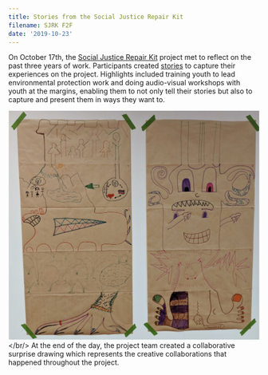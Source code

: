 ```yaml
---
title: Stories from the Social Justice Repair Kit
filename: SJRK F2F
date: '2019-10-23'
---
```

On October 17th, the
[Social Justice Repair Kit](https://www.sojustrepairit.org/)
project met to reflect on the past three years of work. Participants created
[stories](http://stories.sojustrepairit.org/)
to capture their experiences on the project. Highlights included training
youth to lead environmental protection work and doing audio-visual workshops
with youth at the margins, enabling them to not only tell their stories but
also to capture and present them in ways they want to.

<img src="images/SJRK_Drawing.png" alt="Collaborative surprise drawings by the SJRK team." /></br/>
At the end of the day, the project team created a collaborative surprise drawing which represents
the creative collaborations that happened throughout the project.
